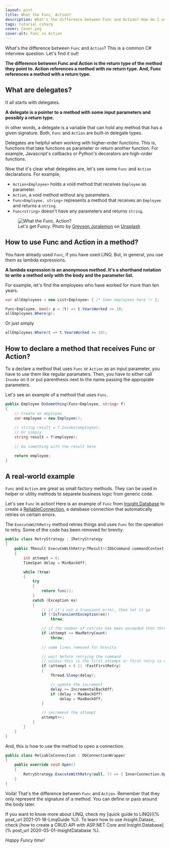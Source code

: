 ```yaml
---
layout: post
title: What the Func, Action?
description: What's the difference between Func and Action? How do I use them? This is a frequently asked question and a tricky subject. Here it is another take.
tags: tutorial csharp
cover: Cover.png
cover-alt: Func vs Action
---
```


What's the difference between `Func` and `Action`? This is a common C# interview question. Let's find it out!

**The difference between Func and Action is the return type of the method they point to. Action references a method with no return type. And, Func references a method with a return type.**

## What are delegates?

It all starts with delegates.

**A delegate is a pointer to a method with some input parameters and possibly a return type.**

In other words, a delegate is a variable that can hold any method that has a given signature. Both, `Func` and `Action` are built-in delegate types.

Delegates are helpful when working with higher-order functions. This is, functions that take functions as parameter or return another function. For example, Javascript's callbacks or Python's decorators are high-order functions.

Now that it's clear what delegates are, let's see some `Func` and `Action` declarations. For example,

* `Action<Employee>` holds a void method that receives `Employee` as parameter.
* `Action`, a void method without any parameters.
* `Func<Employee, string>` represents a method that receives an `Employee` and returns a `string`.
* `Func<string>` doesn't have any parameters and returns `string`.

<figure>
<img src="https://images.unsplash.com/photo-1483821838526-8d9756a6e1ed?ixlib=rb-1.2.1&q=80&fm=jpg&crop=entropy&cs=tinysrgb&w=800&h=400&fit=crop" alt="What the Func, Action?" />

<figcaption>Let's get Funcy. <span>Photo by <a href="https://unsplash.com/@greysonjoralemon?utm_source=unsplash&amp;utm_medium=referral&amp;utm_content=creditCopyText">Greyson Joralemon</a> on <a href="https://unsplash.com/?utm_source=unsplash&amp;utm_medium=referral&amp;utm_content=creditCopyText">Unsplash</a></span></figcaption>
</figure>

## How to use Func and Action in a method?

You have already used `Func`, if you have used LINQ. But, in general, you use them as lambda expressions.

**A lambda expression is an anonymous method. It's a shorthand notation to write a method only with the body and the parameter list.**

For example, let's find the employees who have worked for more than ten years.

```csharp
var allEmployees = new List<Employee> { /* Some employees here */ };

Func<Employee, bool> p = (t) => t.YearsWorked >= 10;
allEmployees.Where(p);
```
Or just simply

```csharp
allEmployees.Where(t => t.YearsWorked >= 10);
```

## How to declare a method that receives Func or Action?

To a declare a method that uses `Func` or `Action` as an input parameter, you have to use them like regular paramaters. Then, you have to either call `Invoke` on it or put parenthesis next to the name passing the appropiate parameters.

Let's see an example of a method that uses `Func`.

```csharp
public Employee DoSomething(Func<Employee, string> f)
{
    // Create an employee
    var employee = new Employee();
    
    // string result = f.Invoke(employee);
    // Or simply
    string result = f(employee);
    
    // Do something with the result here

    return employee;
}
```

## A real-world example

`Func` and `Action` are great as small factory methods. They can be used in helper or utility methods to separete business logic from generic code.

Let's see `Func` in action! Here is an example of `Func` from [Insight.Database](https://github.com/jonwagner/Insight.Database) to create a [ReliableConnection](https://github.com/jonwagner/Insight.Database/wiki/ReliableConnection-and-Cloud-Databases), a database connection that automatically retries on certain errors.

The `ExecuteWithRetry` method retries things and uses `Func` for the operation to retry. Some of the code has been removed for brevity.

```csharp
public class RetryStrategy : IRetryStrategy
{
    public TResult ExecuteWithRetry<TResult>(IDbCommand commandContext, Func<TResult> func)
    {
        int attempt = 0;
        TimeSpan delay = MinBackOff;

        while (true)
        {
            try
            {
                return func();
            }
            catch (Exception ex)
            {
                // if it's not a transient error, then let it go
                if (!IsTransientException(ex))
                    throw;

                // if the number of retries has been exceeded then throw
                if (attempt >= MaxRetryCount)
                    throw;
                    
                // some lines removed for brevity

                // wait before retrying the command
                // unless this is the first attempt or first retry is disabled
                if (attempt > 0 || !FastFirstRetry)
                {
                    Thread.Sleep(delay);

                    // update the increment
                    delay += IncrementalBackOff;
                    if (delay > MaxBackOff)
                        delay = MaxBackOff;
                }

                // increment the attempt
                attempt++;
            }
        }
    }
}
```

And, this is how to use the method to open a connection.

```csharp
public class ReliableConnection : DbConnectionWrapper
{
    public override void Open()
    {
        RetryStrategy.ExecuteWithRetry(null, () => { InnerConnection.Open(); return true; });
    }
}
```

Voilà! That's the difference between `Func` and `Action`. Remember that they only represent the signature of a method. You can define or pass around the body later.

If you want to know more about LINQ, check my [quick guide to LINQ]({% post_url 2021-01-18-LinqGuide %}). To learn how to use Insight.Datase, check [how to create a CRUD API with ASP.NET Core and Insight.Database](% post_url 2020-05-01-InsightDatabase %).

_Happy Funcy time!_
